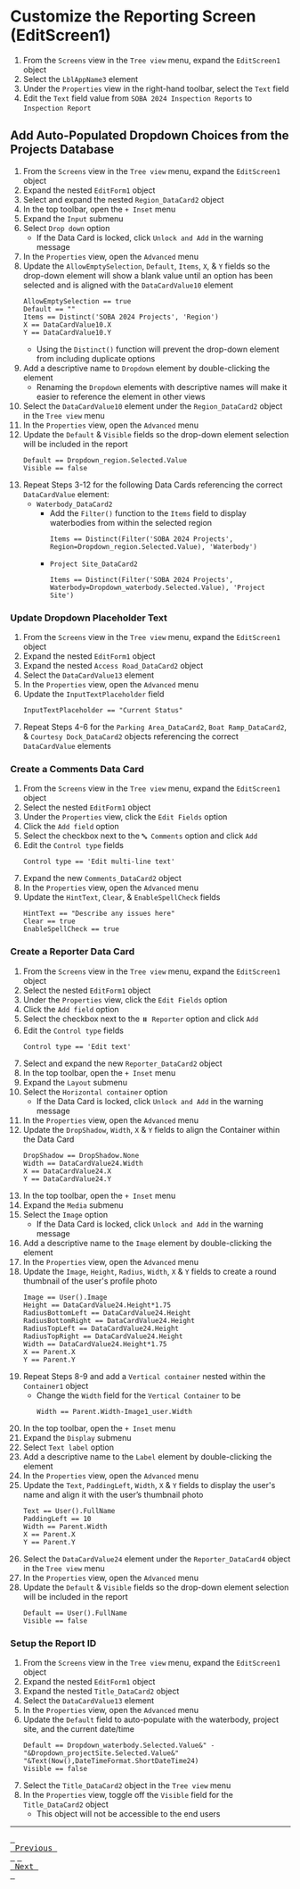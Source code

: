 # Customize the Reporting Screen (EditScreen1)

1. From the `Screens` view in the `Tree view` menu, expand the `EditScreen1` object
2. Select the `LblAppName3` element
3. Under the `Properties` view in the right-hand toolbar, select the `Text` field
4. Edit the `Text` field value from `SOBA 2024 Inspection Reports` to `Inspection Report`

## Add Auto-Populated Dropdown Choices from the Projects Database

1. From the `Screens` view in the `Tree view` menu, expand the `EditScreen1` object
2. Expand the nested `EditForm1` object
3. Select and expand the nested `Region_DataCard2` object
4. In the top toolbar, open the `+ Inset` menu
5. Expand the `Input` submenu
6. Select `Drop down` option
    - If the Data Card is locked, click `Unlock and Add` in the warning message
7. In the `Properties` view, open the `Advanced` menu
8. Update the `AllowEmptySelection`, `Default`, `Items`, `X`, & `Y` fields so the drop-down element will show a blank value until an option has been selected and is aligned with the `DataCardValue10` element
    ```visual-basic
    AllowEmptySelection == true
    Default == ""
    Items == Distinct('SOBA 2024 Projects', 'Region')
    X == DataCardValue10.X
    Y == DataCardValue10.Y
    ```
    - Using the `Distinct()` function will prevent the drop-down element from including duplicate options
9. Add a descriptive name to `Dropdown` element by double-clicking the element
    - Renaming the `Dropdown` elements with descriptive names will make it easier to reference the element in other views
10. Select the `DataCardValue10` element under the `Region_DataCard2` object in the `Tree view` menu
11. In the `Properties` view, open the `Advanced` menu
12. Update the `Default` & `Visible` fields so the drop-down element selection will be included in the report
    ```visual-basic
    Default == Dropdown_region.Selected.Value
    Visible == false
    ```
13. Repeat Steps 3-12 for the following Data Cards referencing the correct `DataCardValue` element:
    - `Waterbody_DataCard2`
      - Add the `Filter()` function to the `Items` field to display waterbodies from within the selected region
        ```visual-basic
        Items == Distinct(Filter('SOBA 2024 Projects', Region=Dropdown_region.Selected.Value), 'Waterbody')   
        ```
      - `Project Site_DataCard2`
        ```visual-basic
        Items == Distinct(Filter('SOBA 2024 Projects', Waterbody=Dropdown_waterbody.Selected.Value), 'Project Site')
        ```

### Update Dropdown Placeholder Text

1. From the `Screens` view in the `Tree view` menu, expand the `EditScreen1` object
2. Expand the nested `EditForm1` object
3. Expand the nested `Access Road_DataCard2` object
4. Select the `DataCardValue13` element
5. In the `Properties` view, open the `Advanced` menu
6. Update the `InputTextPlaceholder` field
    ```visual-basic
    InputTextPlaceholder == "Current Status"
    ```
7. Repeat Steps 4-6 for the `Parking Area_DataCard2`, `Boat Ramp_DataCard2`, & `Courtesy Dock_DataCard2` objects referencing the correct `DataCardValue` elements

### Create a Comments Data Card

1. From the `Screens` view in the `Tree view` menu, expand the `EditScreen1` object
2. Select the nested `EditForm1` object
3. Under the `Properties` view, click the `Edit Fields` option
4. Click the `Add field` option
5. Select the checkbox next to the `🔤 Comments` option and click `Add` 
6. Edit the `Control type` fields
    ```visual-basic
    Control type == 'Edit multi-line text'
    ```
7. Expand the new `Comments_DataCard2` object
8. In the `Properties` view, open the `Advanced` menu
9. Update the `HintText`, `Clear`, & `EnableSpellCheck` fields 
    ```visual-basic
    HintText == "Describe any issues here"
    Clear == true
    EnableSpellCheck == true
    ```

### Create a Reporter Data Card

1. From the `Screens` view in the `Tree view` menu, expand the `EditScreen1` object
2. Select the nested `EditForm1` object
3. Under the `Properties` view, click the `Edit Fields` option
4. Click the `Add field` option
5. Select the checkbox next to the `⏸️ Reporter` option and click `Add` 
6. Edit the `Control type` fields
    ```visual-basic
    Control type == 'Edit text'
    ```
7. Select and expand the new `Reporter_DataCard2` object
8. In the top toolbar, open the `+ Inset` menu
9. Expand the `Layout` submenu
10. Select the `Horizontal container` option
    - If the Data Card is locked, click `Unlock and Add` in the warning message
11. In the `Properties` view, open the `Advanced` menu
12. Update the `DropShadow`, `Width`, `X` & `Y` fields to align the Container within the Data Card
    ```visual-basic
    DropShadow == DropShadow.None
    Width == DataCardValue24.Width
    X == DataCardValue24.X
    Y == DataCardValue24.Y
    ```
13. In the top toolbar, open the `+ Inset` menu
14. Expand the `Media` submenu
15. Select the `Image` option
    - If the Data Card is locked, click `Unlock and Add` in the warning message
16. Add a descriptive name to the `Image` element by double-clicking the element
17. In the `Properties` view, open the `Advanced` menu
18. Update the `Image`, `Height`, `Radius`, `Width`, `X` & `Y` fields to create a round thumbnail of the user's profile photo
    ```visual-basic
    Image == User().Image
    Height == DataCardValue24.Height*1.75
    RadiusBottomLeft == DataCardValue24.Height
    RadiusBottomRight == DataCardValue24.Height
    RadiusTopLeft == DataCardValue24.Height
    RadiusTopRight == DataCardValue24.Height
    Width == DataCardValue24.Height*1.75
    X == Parent.X
    Y == Parent.Y
    ```
19. Repeat Steps 8-9 and add a `Vertical container` nested within the `Container1` object
    - Change the `Width` field for the `Vertical Container` to be
      ```visual-basic
      Width == Parent.Width-Image1_user.Width
      ```
20. In the top toolbar, open the `+ Inset` menu
21. Expand the `Display` submenu
22. Select `Text label` option
23. Add a descriptive name to the `Label` element by double-clicking the element
24. In the `Properties` view, open the `Advanced` menu
25. Update the `Text`, `PaddingLeft`, `Width`, `X` & `Y` fields to display the user's name and align it with the user’s thumbnail photo
    ```visual-basic
    Text == User().FullName
    PaddingLeft == 10
    Width == Parent.Width
    X == Parent.X
    Y == Parent.Y
    ```
26. Select the `DataCardValue24` element under the `Reporter_DataCard4` object in the `Tree view` menu
27. In the `Properties` view, open the `Advanced` menu
28. Update the `Default` & `Visible` fields so the drop-down element selection will be included in the report
    ```visual-basic
    Default == User().FullName
    Visible == false
    ```

### Setup the Report ID

1. From the `Screens` view in the `Tree view` menu, expand the `EditScreen1` object
2. Expand the nested `EditForm1` object
3. Expand the nested `Title_DataCard2` object
4. Select the `DataCardValue13` element
5. In the `Properties` view, open the `Advanced` menu
6. Update the `Default` field to auto-populate with the waterbody, project site, and the current date/time
    ```visual-basic
    Default == Dropdown_waterbody.Selected.Value&" - "&Dropdown_projectSite.Selected.Value&" "&Text(Now(),DateTimeFormat.ShortDateTime24)
    Visible == false
    ```
7. Select the `Title_DataCard2` object in the `Tree view` menu
8. In the `Properties` view, toggle off the `Visible` field for the `Title_DataCard2` object
    - This object will not be accessible to the end users

---

[<kbd> <br> Previous <br> </kbd>][previousLink] [<kbd> <br> Next <br> </kbd>][nextLink]

[previousLink]: https://github.com/odwc-boatingaccess/SOBA-2024-Demo-App/blob/main/sections/edit-app-details.md
[nextLink]: https://github.com/odwc-boatingaccess/SOBA-2024-Demo-App/blob/main/sections/update-details-screen.md
